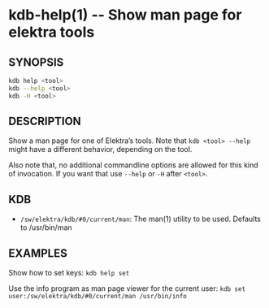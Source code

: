 # kdb-help(1) -- Show man page for elektra tools

## SYNOPSIS

```sh
kdb help <tool>
kdb --help <tool>
kdb -H <tool>
```

## DESCRIPTION

Show a man page for one of Elektra’s tools.
Note that `kdb <tool> --help` might have a different behavior, depending on the tool.

Also note that, no additional commandline options are allowed for this kind of
invocation. If you want that use `--help` or `-H` after `<tool>`.

## KDB

- `/sw/elektra/kdb/#0/current/man`:
  The man(1) utility to be used.
  Defaults to /usr/bin/man

## EXAMPLES

Show how to set keys:
`kdb help set`

Use the info program as man page viewer for the current user:
`kdb set user:/sw/elektra/kdb/#0/current/man /usr/bin/info`

